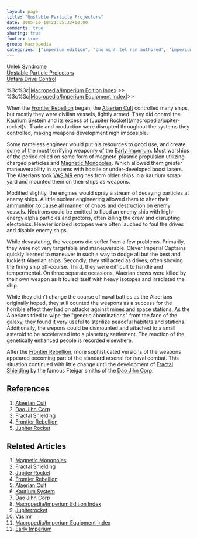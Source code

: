 ```yaml
---
layout: page
title: "Unstable Particle Projectors"
date: 2005-10-18T21:55:33+00:00
comments: true
sharing: true
footer: true
group: Macropedia
categories: ["imperium edition", "cho minh tel ran authored", "imperium equipment"]
---
```

<div class='row'>
	<div class='col-md-4'><a href='/macropedia/unlek-syndrome'>Unlek Syndrome</a></div>
	<div class='col-md-4'><a href='/macropedia/unstable-particle-projectors'>Unstable Particle Projectors</a></div>
	<div class='col-md-4'><a href='/macropedia/untara-drive-control'>Untara Drive Control</a></div>
</div>


%3c%3c|[Macropedia/Imperium Edition Index](/macropedia/imperium-edition-index)|>>
%3c%3c|[Macropedia/Imperium Equipment Index](/macropedia/imperium-equipment-index)|>>

When the [Frontier Rebellion](/macropedia/frontier-rebellion) began, the [Alaerian Cult](/macropedia/alaerian-cult) controlled many ships, but mostly they were civilian vessels, lightly armed. They did control the [Kaurium System](/star-systems/kaurium-system) and its excess of [[Jupiter Rocket](/macropedia/jupiter-rocket)](/macropedia/jupiter-rocket)s. Trade and production were disrupted throughout the systems they controlled, making weapons development nigh impossible.

Some nameless engineer would put his resources to good use, and create some of the most terrifying weaponry of the [Early Imperium](/macropedia/imperium-macropedia-timeline-toc4). Most warships of the period relied on some form of magneto-plasmic propulsion utilizing charged particles and [Magnetic Monopoles](/natural-sciences/magnetic-monopoles). Which allowed them greater maneuverability in systems with hostile or under-developed boost lasers. The Alaerians took [VASIMR](/macropedia/jupiter-rocket) engines from older ships in a Kaurium scrap yard and mounted them on their ships as weapons. 

Modified slightly, the engines would spray a stream of decaying particles at enemy ships. A little nuclear engineering allowed them to alter their ammunition to cause all manner of chaos and destruction on enemy vessels. Neutrons could be emitted to flood an enemy ship with high-energy alpha particles and protons, often killing the crew and disrupting electonics. Heavier ionized isotopes were often lauched to foul the drives and disable enemy ships.

While devastating, the weapons did suffer from a few problems. Primarily, they were not very targetable and maneuverable. Clever Imperial Captains quickly learned to maneuver in such a way to dodge all but the best and luckiest Alaerian ships. Secondly, they still acted as drives, often shoving the firing ship off-course. Third, they were difficult to handle and tempermental. On three separate occasions, Alaerian crews were killed by their own weapon as it fouled itself with heavy isotopes and irradiated the ship.

While they didn't change the course of naval battles as the Alaerians originally hoped, they still counted the weapons as a success for the horrible effect they had on attacks against mines and space stations.  As the Alaerians tried to wipe the "genetic abominations" from the face of the galaxy, they found it very useful to sterilize peaceful habitats and stations. Additionally, the wepons could be dismounted and attached to a small asteroid to be accelerated into a planetary settlement. The reaction of the genetically enhanced people is recorded elsewhere.

After the [Frontier Rebellion](/macropedia/frontier-rebellion), more sophisticated versions of the weapons appeared becoming part of the standard arsenal for naval combat. This situation continued with little change until the development of [Fractal Shielding](/macropedia/fractal-shielding) by the famous Fteigar smiths of the [Dao Jihn Corp](/macropedia/dao-jihn-corp).

## References
1. [Alaerian Cult](/macropedia/alaerian-cult)
1. [Dao Jihn Corp](/macropedia/dao-jihn-corp)
1. [Fractal Shielding](/macropedia/fractal-shielding)
1. [Frontier Rebellion](/macropedia/frontier-rebellion)
1. [Jupiter Rocket](/macropedia/jupiter-rocket)

## Related Articles

1. [Magnetic Monopoles](/natural-sciences/magnetic-monopoles)
2. [Fractal Shielding](/macropedia/fractal-shielding)
3. [Jupiter Rocket](/macropedia/jupiter-rocket)
4. [Frontier Rebellion](/macropedia/frontier-rebellion)
5. [Alaerian Cult](/macropedia/alaerian-cult)
6. [Kaurium System](/star-systems/kaurium-system)
7. [Dao Jihn Corp](/macropedia/dao-jihn-corp)
8. [Macropedia/Imperium Edition Index](/macropedia/imperium-edition-index)
9. [Jupiterrocket](/macropedia/jupiter-rocket)
10. [Vasimr](/macropedia/jupiter-rocket)
11. [Macropedia/Imperium Equipment Index](/macropedia/imperium-equipment-index)
12. [Early Imperium](/macropedia/imperium-macropedia-timeline-toc4)



  